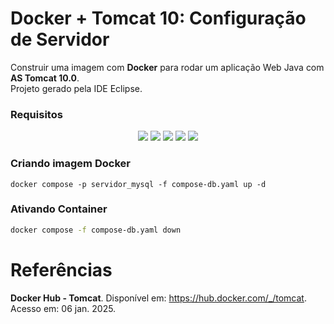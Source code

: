 # Docker + Tomcat 10: Configuração de Servidor

Construir uma imagem com **Docker** para rodar um aplicação Web Java com **AS Tomcat 10.0**.
<br>Projeto gerado pela IDE Eclipse.


### Requisitos

<p align="center">
	<img loading="lazy" src="https://img.shields.io/badge/Eclipse-v2023--06-blue?logo=eclipse"/>
	<img loading="lazy" src="https://img.shields.io/badge/Tomcat-v10.0.34-blue?logo=apachetomcat"/>
	<img loading="lazy" src="https://img.shields.io/badge/Java-v17-blue?logo=openjdk"/>
	<img loading="lazy" src="https://img.shields.io/badge/Git-v2.43.0-blue?logo=git"/>
	<img loading="lazy" src="https://img.shields.io/badge/Docker-v27.3.1-blue?logo=docker"/>
</p>

### Criando imagem Docker

```
docker compose -p servidor_mysql -f compose-db.yaml up -d
```
### Ativando Container 

```bash
docker compose -f compose-db.yaml down
```


# Referências

**Docker Hub - Tomcat**. Disponível em: <https://hub.docker.com/_/tomcat>. Acesso em: 06 jan. 2025.